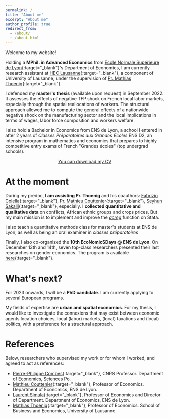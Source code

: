 ```yaml
---
permalink: /
title: "About me"
excerpt: "About me"
author_profile: true
redirect_from: 
  - /about/
  - /about.html
---
```


Welcome to my website! 

Holding a **MPhil. in Advanced Economics** from [Ecole Normale Supérieure de Lyon](http://economie.ens-lyon.fr){:target="_blank"}'s Department of Economics, I am currently research assistant at [HEC Lausanne](https://www.unil.ch/hec/fr/home.html){:target="_blank"}, a component of University of Lausanne, under the supervision of [Pr. Mathias Thoenig](https://people.unil.ch/mathiasthoenig/){:target="_blank"}.

I defended my **master's thesis** (available upon request) in September 2022. It assesses the effects of negative TFP shock on French local labor markets, especially through the spatial reallocations of workers. The structural approach allowed me to compute the general effects of a nationwide negative shock on the manufacturing sector and the local implications in terms of wages, labor force composition and workers welfare.

I also hold a Bachelor in Economics from ENS de Lyon, a school I entered in after 2 years of *Classes Préparatoires aux Grandes Écoles* ENS D2, an intensive program in mathematics and economics that prepares to highly competitive entry exams of French "Grandes écoles" (top undergrad schools).

<center><a href="https://mateomoglia.github.io/files/CVNov22.pdf" class="btn btn--info btn--large">You can download my CV</a></center>

At the moment
======

During my predoc, **I am assisting Pr. Thoenig** and his coauthors: [Fabrizio Colella](https://www.fabriziocolella.com){:target="_blank"}, [Pr. Mathieu Couttenier](https://sites.google.com/site/coutteniermathieu/home){:target="_blank"}, [Seyhun Sakalli](https://sites.google.com/site/sosakalli/){:target="_blank"}, especially. I **collected quantitative and qualitative data** on conflicts, African ethnic groups and crops prices. But my main mission is to implement and improve the [*acreg*](https://acregstata.weebly.com) function on Stata.

I also teach a quantitative methods class for master's students at ENS de Lyon, as well as being an oral examiner in *classes préparatoires*

Finally, I also co-organized the **10th EcoNomicSDays @ ENS de Lyon**. On December 13th and 14th, seven top-class researchers presented their last researches on gender economics. The program is available [here](http://economie.ens-lyon.fr/en/news/10th-economics-day-december-13-14){:target="_blank"}.

What's next?
======
For 2023 onwards, I will be a **PhD candidate**. I am currently applying to several European programs. 

My fields of expertise are **urban and spatial economics**. For my thesis, I would like to investigate the connexions that may exist between economic agents location choices, local (labor) markets, (local) taxations and (local) politics, with a preference for a structural approach.

References
======

Below, researchers who supervised my work or for whom I worked, and agreed to act as references:

* [Pierre-Philippe Combes](https://sites.google.com/view/pierrephilippecombes/){:target="_blank"}, CNRS Professor. Department of Economics, Sciences Po.
* [Mathieu Couttenier](https://sites.google.com/site/coutteniermathieu/home){:target="_blank"}, Professor of Economics. Department of Economics, ENS de Lyon.
* [Laurent Simula](http://laurentsimula.files.wordpress.com){:target="_blank"}, Professor of Economics and Director of Department. Department of Economics, ENS de Lyon.
* [Mathias Thoenig](https://people.unil.ch/mathiasthoenig/){:target="_blank"}, Professor of Economics. School of Business and Economics, University of Lausanne.
